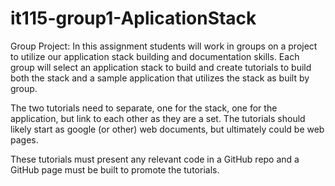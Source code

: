 # it115-group1-AplicationStack
Group Project: In this assignment students will work in groups on a project to utilize our application stack building and documentation skills.   Each group will select an application stack to build and create tutorials to build both the stack and a sample application that utilizes the stack as built by group.

The two tutorials need to separate, one for the stack, one for the application, but link to each other as they are a set.  The tutorials should likely start as google (or other) web documents, but ultimately could be web pages.

These tutorials must present any relevant code in a GitHub repo and a GitHub page must be built to promote the tutorials.
